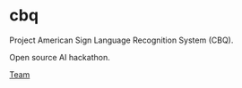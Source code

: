 # cbq

Project American Sign Language Recognition System (CBQ).

Open source AI hackathon. 

[Team](https://lablab.ai/event/open-source-ai-hackathon/codebasequestions-cbq?channelId=1102943325432061963)
